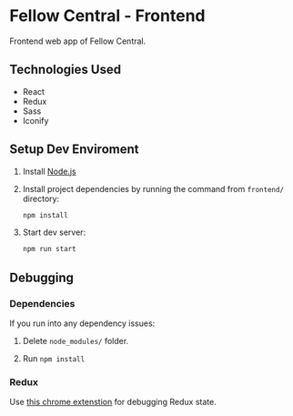 # Fellow Central - Frontend

Frontend web app of Fellow Central.

## Technologies Used

- React
- Redux
- Sass
- Iconify

## Setup Dev Enviroment

1. Install [Node.js](https://nodejs.org/en/)

2. Install project dependencies by running the command from `frontend/` directory:
    ```bash
    npm install
    ```

3. Start dev server:
    ```bash
    npm run start
    ```

## Debugging

### Dependencies

If you run into any dependency issues:

1. Delete `node_modules/` folder.

2. Run `npm install`

### Redux

Use [this chrome extenstion](https://chrome.google.com/webstore/detail/redux-devtools/lmhkpmbekcpmknklioeibfkpmmfibljd) for debugging Redux state.
